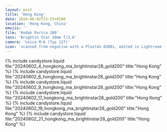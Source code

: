 ```yaml
---
layout: post
title: 'Hong Kong'
date: 2024-06-02T23:53+0100
location: 'Hong Kong, China'
emojis: ''
film: 'Kodak Portra 200'
lens: 'Brightin Star 28mm f/2.8'
camera: 'Leica M-A (Typ 127)'
scan: 'scanned from negative with a Plustek 8200i, edited in Lightroom'
---
```


{% include candystore.liquid file:"20240602_4_hongkong_ma_brightinstar28_gold200" title:"Hong Kong" %}
{% include candystore.liquid file:"20240602_6_hongkong_ma_brightinstar28_gold200" title:"Hong Kong" %}
{% include candystore.liquid file:"20240602_9_hongkong_ma_brightinstar28_gold200" title:"Hong Kong" %}
{% include candystore.liquid file:"20240602_17_hongkong_ma_brightinstar28_gold200" title:"Hong Kong" %}
{% include candystore.liquid file:"20240602_19_hongkong_ma_brightinstar28_gold200" title:"Hong Kong" %}
{% include candystore.liquid file:"20240602_21_hongkong_ma_brightinstar28_gold200" title:"Hong Kong" %}
